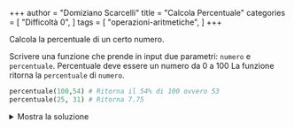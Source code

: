 +++
author = "Domiziano Scarcelli"
title = "Calcola Percentuale"
categories = [
    "Difficoltà 0",
]
tags = [
    "operazioni-aritmetiche",
]
+++

Calcola la percentuale di un certo numero.
<!--more-->

Scrivere una funzione che prende in input due parametri: `numero` e `percentuale`. Percentuale deve essere un numero da 0 a 100 La funzione ritorna la `percentuale` di `numero`.


```python
percentuale(100,54) # Ritorna il 54% di 100 ovvero 53
percentuale(25, 31) # Ritorna 7.75
```
<details>
<summary>Mostra la soluzione</summary>

```python
def calcola_percentuale(numero, percentuale):
    return numero * (percentuale / 100)
```

</details>
